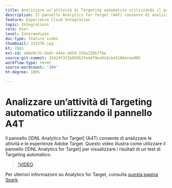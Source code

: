 ```yaml
---
title: Analizzare un’attività di Targeting automatico utilizzando il pannello A4T
description: Il pannello Analytics for Target (A4T) consente di analizzare le attività e le esperienze Adobe Target. Questo video illustra come utilizzare il pannello Analytics for Target per visualizzare i risultati di un test di Targeting automatico.
feature: Experience Cloud Integration
topic: Integrations
role: User
level: Intermediate
doc-type: feature video
thumbnail: 333270.jpg
kt: 7861
exl-id: abbe0c31-dadc-44ee-a859-328a128b77be
source-git-commit: 32424f3f2b05952fe4df9ea91dcbe51684cee905
workflow-type: tm+mt
source-wordcount: '104'
ht-degree: 100%

---
```


# Analizzare un’attività di Targeting automatico utilizzando il pannello A4T

Il pannello [!DNL Analytics for Target] (A4T) consente di analizzare le attività e le esperienze Adobe Target. Questo video illustra come utilizzare il pannello [!DNL Analytics for Target] per visualizzare i risultati di un test di Targeting automatico.

>[!VIDEO](https://video.tv.adobe.com/v/333270/?quality=12&learn=on)

Per ulteriori informazioni su Analytics for Target, consulta [questa pagina Spark](https://spark.adobe.com/page/Lo3Spm4oBOvwF/).
